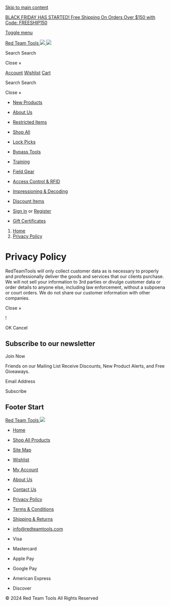 [Skip to main content](#main-content)

[BLACK FRIDAY HAS STARTED! Free Shipping On Orders Over $150 with Code: FREESHIP150](#)

[Toggle menu](#)

[Red Team Tools ![](https://cdn11.bigcommerce.com/s-szziy5bgph/stencil/9d911a80-85b9-013d-4ae6-4e14475343b5/e/b4382370-1605-013d-2256-62b8f9cadea7/img/logo.png) ![](https://cdn11.bigcommerce.com/s-szziy5bgph/stencil/9d911a80-85b9-013d-4ae6-4e14475343b5/e/b4382370-1605-013d-2256-62b8f9cadea7/img/logo.png)](https://www.redteamtools.com/)  

Search  Search

Close ×

[Account](https://www.redteamtools.com/account.php) [Wishlist](https://www.redteamtools.com/wishlist.php) [Cart](https://www.redteamtools.com/cart.php)

Search  Search

Close ×

* [New Products](https://www.redteamtools.com/new-products/)
* [About Us](https://www.redteamtools.com/about-us/)
* [Restricted Items](https://www.redteamtools.com/restricted-items/)
* [Shop All](https://www.redteamtools.com/shop-all/)
* [Lock Picks](https://www.redteamtools.com/lock-picks-manipulation)
* [Bypass Tools](https://www.redteamtools.com/quick-entry)
* [Training](https://www.redteamtools.com/training-equipment)
* [Field Gear](https://www.redteamtools.com/field-gear)
* [Access Control & RFID](https://www.redteamtools.com/rfid-electronic-access-control)
* [Impressioning & Decoding](https://www.redteamtools.com/impressioning-decoding)
* [Discount Items](https://www.redteamtools.com/discount-items/)

* [Sign in](https://www.redteamtools.com/login.php) or [Register](https://www.redteamtools.com/login.php?action=create_account)
* [Gift Certificates](https://www.redteamtools.com/giftcertificates.php)

1. [Home](https://www.redteamtools.com/)
2. [Privacy Policy](https://www.redteamtools.com/privacy-policy/)

Privacy Policy
==============

RedTeamTools will only collect customer data as is necessary to properly and professionally deliver the goods and services that our clients purchase. We will not sell your information to 3rd parties or divulge customer data or order details to anyone else, including law enforcement, without a subpoena or court orders. We do not share our customer information with other companies.

Close ×

!

OK Cancel

Subscribe to our newsletter
---------------------------

Join Now

Friends on our Mailing List Receive Discounts, New Product Alerts, and Free Giveaways.

  

Email Address

 Subscribe

Footer Start
------------

[Red Team Tools ![](https://cdn11.bigcommerce.com/s-szziy5bgph/stencil/9d911a80-85b9-013d-4ae6-4e14475343b5/e/b4382370-1605-013d-2256-62b8f9cadea7/img/footer-logo.png)](https://www.redteamtools.com/) 

* [Home](https://www.redteamtools.com/)
* [Shop All Products](https://www.redteamtools.com/shop-all/)
* [Site Map](https://www.redteamtools.com/sitemap.php)
* [Wishlist](https://www.redteamtools.com/wishlist.php)
* [My Account](https://www.redteamtools.com/account.php)
* [About Us](https://www.redteamtools.com/about-us/)
* [Contact Us](https://www.redteamtools.com/contact-us/)

* [Privacy Policy](https://www.redteamtools.com/privacy-policy/)
* [Terms & Conditions](https://www.redteamtools.com/terms-conditions/)
* [Shipping & Returns](https://www.redteamtools.com/shipping-returns/)
* [info@redteamtools.com](mailto:info@redteamtools.com)

* Visa
* Mastercard
* Apple Pay
* Google Pay
* American Express
* Discover

© 2024 Red Team Tools All Rights Reserved